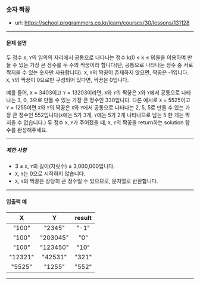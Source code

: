 ### 숫자 짝꿍

 - url: https://school.programmers.co.kr/learn/courses/30/lessons/131128
 
 --------
 
#### 문제 설명
두 정수 `X`, `Y`의 임의의 자리에서 공통으로 나타나는 정수 k(0 ≤ k ≤ 9)들을 이용하여 만들 수 있는 가장 큰 정수를 두 수의 짝꿍이라 합니다(단, 공통으로 나타나는 정수 중 서로 짝지을 수 있는 숫자만 사용합니다). `X`, `Y`의 짝꿍이 존재하지 않으면, 짝꿍은 -1입니다. `X`, `Y`의 짝꿍이 0으로만 구성되어 있다면, 짝꿍은 0입니다.

예를 들어, `X` = 3403이고 `Y` = 13203이라면, `X`와 `Y`의 짝꿍은 `X`와 `Y`에서 공통으로 나타나는 3, 0, 3으로 만들 수 있는 가장 큰 정수인 330입니다. 다른 예시로 `X` = 5525이고 `Y` = 1255이면 `X`와 `Y`의 짝꿍은 `X`와 `Y`에서 공통으로 나타나는 2, 5, 5로 만들 수 있는 가장 큰 정수인 552입니다(`X`에는 5가 3개, `Y`에는 5가 2개 나타나므로 남는 5 한 개는 짝 지을 수 없습니다.)
두 정수 `X`, `Y`가 주어졌을 때, `X`, `Y`의 짝꿍을 return하는 solution 함수를 완성해주세요.

--------

##### 제한 사항
 - 3 ≤ `X`, `Y`의 길이(자릿수) ≤ 3,000,000입니다.
 - `X`, `Y`는 0으로 시작하지 않습니다.
 - `X`, `Y`의 짝꿍은 상당히 큰 정수일 수 있으므로, 문자열로 반환합니다.

--------
 
#### 입출력 예
 |X|Y|result|
 |:---:|:---:|:---:|
 |"100"|"2345"|"-1"|
 |"100"|"203045"|"0"|
 |"100"|"123450"|"10"|
 |"12321"|"42531"|"321"|
 |"5525"|"1255"|"552"|

--------

```python



```